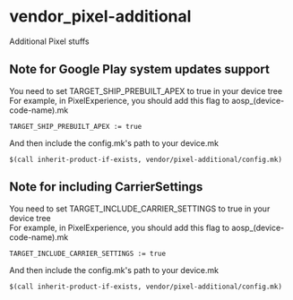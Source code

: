 # vendor_pixel-additional
Additional Pixel stuffs

## Note for Google Play system updates support
You need to set TARGET_SHIP_PREBUILT_APEX to true in your device tree
<br>For example, in PixelExperience, you should add this flag to aosp_(device-code-name).mk

```TARGET_SHIP_PREBUILT_APEX := true```

And then include the config.mk's path to your device.mk

```$(call inherit-product-if-exists, vendor/pixel-additional/config.mk)```

## Note for including CarrierSettings
You need to set TARGET_INCLUDE_CARRIER_SETTINGS to true in your device tree
<br>For example, in PixelExperience, you should add this flag to aosp_(device-code-name).mk

```TARGET_INCLUDE_CARRIER_SETTINGS := true```

And then include the config.mk's path to your device.mk

```$(call inherit-product-if-exists, vendor/pixel-additional/config.mk)```
